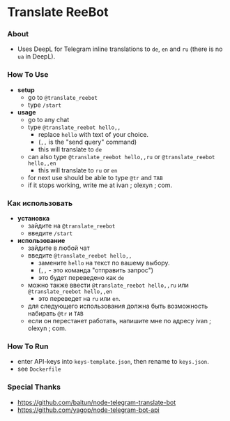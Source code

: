 # Translate ReeBot

### About
* Uses DeepL for Telegram inline translations to `de`, `en` and `ru` (there is no `ua` in DeepL).


### How To Use
* **setup**
  * go to `@translate_reebot`
  * type `/start`
* **usage**
  * go to any chat
  * type `@translate_reebot hello,,`
    * replace `hello` with text of your choice.
    * (`,,` is the "send query" command)
    * this will translate to `de`
  * can also type `@translate_reebot hello,,ru` or `@translate_reebot hello,,en`
    * this will translate to `ru` or `en`
  * for next use should be able to type `@tr` and `TAB`
  * if it stops working, write me at ivan ; olexyn ; com.

### Как использовать
* **установка**
    * зайдите на `@translate_reebot`
    * введите `/start`
* **использование**
    * зайдите в любой чат
    * введите `@translate_reebot hello,,`
        * замените `hello` на текст по вашему выбору.
        * (`,,` - это команда "отправить запрос")
        * это будет переведено как `de`
    * можно также ввести `@translate_reebot hello,,ru` или `@translate_reebot hello,,en`
        * это переведет на `ru` или `en`.
    * для следующего использования должна быть возможность набирать `@tr` и `TAB`
    * если он перестанет работать, напишите мне по адресу ivan ; olexyn ; com.

### How To Run
* enter API-keys into `keys-template.json`, then rename to `keys.json`.
* see `Dockerfile`


### Special Thanks
* https://github.com/baitun/node-telegram-translate-bot
* https://github.com/yagop/node-telegram-bot-api
